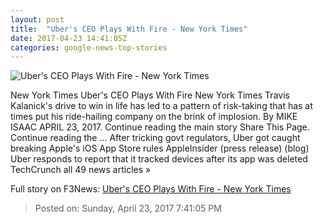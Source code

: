 ```yaml
---
layout: post
title:  "Uber's CEO Plays With Fire - New York Times"
date: 2017-04-23 14:41:05Z
categories: google-news-top-stories
---
```


![Uber's CEO Plays With Fire - New York Times](https://static01.nyt.com/images/2017/04/19/technology/24travis/00travis-facebookJumbo.gif)

New York Times Uber's CEO Plays With Fire New York Times Travis Kalanick's drive to win in life has led to a pattern of risk-taking that has at times put his ride-hailing company on the brink of implosion. By MIKE ISAAC APRIL 23, 2017. Continue reading the main story Share This Page. Continue reading the ... After tricking govt regulators, Uber got caught breaking Apple's iOS App Store rules AppleInsider (press release) (blog) Uber responds to report that it tracked devices after its app was deleted TechCrunch all 49 news articles »


Full story on F3News: [Uber's CEO Plays With Fire - New York Times](http://www.f3nws.com/n/GTR4b)

> Posted on: Sunday, April 23, 2017 7:41:05 PM

